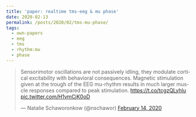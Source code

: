 ```yaml
---
title: 'paper: realtime tms-eeg & mu phase'
date: 2020-02-13
permalink: /posts/2020/02/tms-mu-phase/
tags:
  - own-papers
  - eeg
  - tms
  - rhythm:mu
  - phase
---
```

<blockquote class="twitter-tweet" ><p lang="en" dir="ltr">Sensorimotor oscillations are not passively idling, they modulate cortical excitability with behavioral consequences. Magnetic stimulation given at the trough of the EEG mu-rhythm results in much larger muscle responses compared to peak stimulation. <a href="https://t.co/tcgzQLyhlu">https://t.co/tcgzQLyhlu</a> <a href="https://t.co/H1vmCjK0oD">pic.twitter.com/H1vmCjK0oD</a></p>&mdash; Natalie Schaworonkow (@nschawor) <a href="https://twitter.com/nschawor/status/1228198761802809345?ref_src=twsrc%5Etfw">February 14, 2020</a></blockquote><script async src="https://platform.twitter.com/widgets.js" charset="utf-8"></script>
